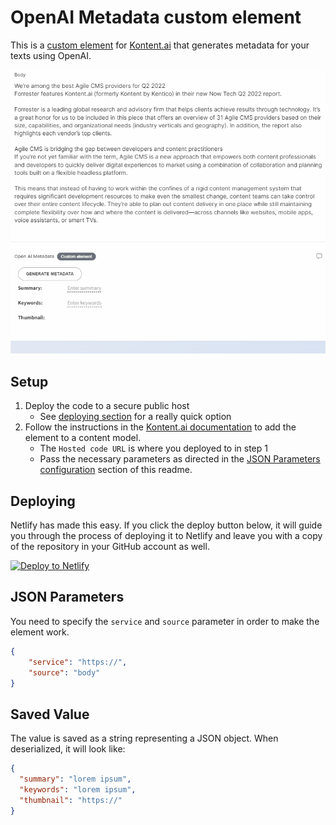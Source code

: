 # OpenAI Metadata custom element

This is a [custom element](https://docs.kontent.ai/tutorials/develop-apps/integrate/integrating-your-own-content-editing-features) for [Kontent.ai](https://kontent.ai) that generates metadata for your texts using OpenAI.

![Preview of custom element](kontent_openai.gif)

## Setup

1. Deploy the code to a secure public host
   - See [deploying section](#Deploying) for a really quick option
1. Follow the instructions in the [Kontent.ai documentation](https://docs.kontent.ai/tutorials/develop-apps/integrate/integrating-your-own-content-editing-features#a-3--displaying-a-custom-element-in-kentico-kontent) to add the element to a content model.
   - The `Hosted code URL` is where you deployed to in step 1
   - Pass the necessary parameters as directed in the [JSON Parameters configuration](#json-parameters) section of this readme.

## Deploying

Netlify has made this easy. If you click the deploy button below, it will guide you through the process of deploying it to Netlify and leave you with a copy of the repository in your GitHub account as well.

[![Deploy to Netlify](https://www.netlify.com/img/deploy/button.svg)](https://app.netlify.com/start/deploy?repository=https://github.com/hzik/OpenAIMetadata)

## JSON Parameters

You need to specify the `service` and `source` parameter in order to make the element work.

```Json
{
    "service": "https://",
    "source": "body"
}
```

## Saved Value

The value is saved as a string representing a JSON object. When deserialized, it will look like:

```json
{
  "summary": "lorem ipsum",
  "keywords": "lorem ipsum",
  "thumbnail": "https://"
}
```

